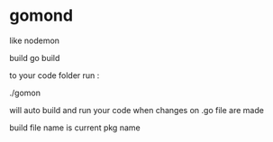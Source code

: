 # gomond
like nodemon    

build 
 go build 

 to your code folder run :

  ./gomon

  will auto build and run your code when changes on .go file are made

  build file name is current pkg name 